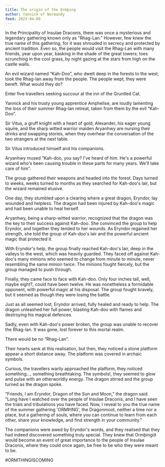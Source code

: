 ```yaml
---
title: The origin of the Ormþing
author: Yannick of Normandy
feed: 2023-04-08
---
```


In the Principality of Insulae Draconis, there was once a mysterious and legendary gathering known only as "Rhag-Lan." However, few knew the true name of this gathering, for it was shrouded in secrecy and protected by ancient tradition. Even so, the people would visit the Rhag-Lan with many friends, year upon year, basking in the shade of the great towers; toes scrunching in the cool grass, by night gazing at the stars from high on the castle walls.

An evil wizard named “Kah-Doo”, who dwelt deep in the forests to the west, took the Rhag-lan away from the people. The people wept, they were bereft. What would they do?

Enter five travellers seeking succour at the inn of the Gruntled Cat.

Yannick and his trusty young apprentice Amphelise, are loudly lamenting the loss of their summer Rhag-lan retreat, taken from them by the evil “Kah-Doo”.

Sir Vitus, a gruff knight with a heart of gold, Alexander, his eager young squire, and the sharp witted warrior maiden Aryanhwy are nursing their drinks and swapping stories, when they overhear the conversation of the two strangers at the next table.

Sir Vitus introduced himself and his companions.

Aryanhwy mused “Kah-doo, you say? I've heard of him. He's a powerful wizard who's been causing trouble in these parts for many years. We'll take care of him”.

The group gathered their weapons and headed into the forest. Days turned to weeks, weeks turned to months as they searched for Kah-doo's lair, but the wizard remained elusive.

One day, they stumbled upon a clearing where a great dragon, Eryndor, lay wounded and helpless. The dragon had been injured by Kah-doo's magic and had been unable to heal herself.

Aryanhwy, being a sharp-witted warrior, recognized that the dragon was the key to their success against Kah-doo. She convinced the group to help Eryndor, and together they tended to her wounds. As Eryndor regained her strength, she told the group of Kah-doo's lair and the powerful ancient magic that protected it.

With Eryndor's help, the group finally reached Kah-doo's lair, deep in the valleys to the west, which was heavily guarded. They faced off against Kah-doo's many minions who seemed to change from minute to minute, never resembling the same minion twice. The minions fought fiercely, but the group managed to push through.




Finally, they came face to face with Kah-doo. Only four inches tall, well, maybe eight?, could have been twelve. He was nonetheless a formidable opponent, with powerful magic at his disposal. The group fought bravely, but it seemed as though they were losing the battle.

Just as all seemed lost, Eryndor arrived, fully healed and ready to help. The dragon unleashed her full power, blasting Kah-doo with flames and destroying his magical defences.

Sadly, even with Kah-doo's power broken, the group was unable to recover the Rhag-lan. It was gone, lost forever to this mortal realm.

There would be no “Rhag-Lan”.

Their hearts sank at this realisation, but then, they noticed a stone platform appear a short distance away. The platform was covered in archaic symbols.

Curious, the travellers warily approached the platform, they noticed something…, something breathtaking. The symbols!, they seemed to glow and pulse with an otherworldly energy. The dragon stirred and the group turned as the dragon spoke.

"Friends, I am Eryndor, Dragon of the Sun and Moon," the dragon said. "Long have I watched over the people of Insulae Draconis, and I have seen the trials and tribulations you have faced. Now, I reveal to you the true name of the summer gathering 'ORMÞING', the Dragonmoot,  neither a time nor a place, but a gathering of souls, where you can continue to learn from each other, share your knowledge, and find strength in your community."

The companions were awed by Eryndor's words, and they realised that they had indeed discovered something truly special. They knew that Ormþingið  would become an event of great importance to the people of Insulae Draconis, where they could once again, be free to be who they were meant to be.


#ORMTHINGISCOMING